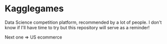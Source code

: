 # Kagglegames
Data Science competition platform, recommended by a lot of people. I don't know if I'll have time to try but this repository will serve as a reminder!

Next one => US ecommerce
